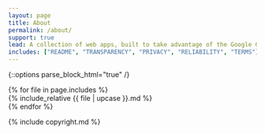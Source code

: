 ```yaml
---
layout: page
title: About
permalink: /about/
support: true
lead: A collection of web apps, built to take advantage of the Google G-Suite platform and designed to __save time__, making technology __work for you__.
includes: ["README", "TRANSPARENCY", "PRIVACY", "RELIABILITY", "TERMS"]
---
```


{::options parse_block_html="true" /}
<div class="d-flex flex-column p-2">
{% for file in page.includes %}
<div class="highlight_all highlight_{{ file | downcase }} mb-3">
{% include_relative {{ file | upcase }}.md %}
</div>
{% endfor %}
</div>

{% include copyright.md %}